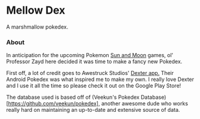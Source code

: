 # Mellow Dex

A marshmallow pokedex.

### About
In anticipation for the upcoming Pokemon [Sun and Moon](http://www.serebii.net/sunmoon/) games, ol' Professor Zayd here decided it was time to make a fancy new Pokedex.

First off, a lot of credit goes to Awestruck Studios' [Dexter app.](https://play.google.com/store/apps/details?id=com.awestruckstudios.pkmn&hl=en) Their Android Pokedex was what inspired me to make my own. I really love Dexter and I use it all the time so please check it out on the Google Play Store!

The database used is based off of (Veekun's Pokedex Database)[https://github.com/veekun/pokedex], another awesome dude who works really hard on maintaining an up-to-date and extensive source of data.

